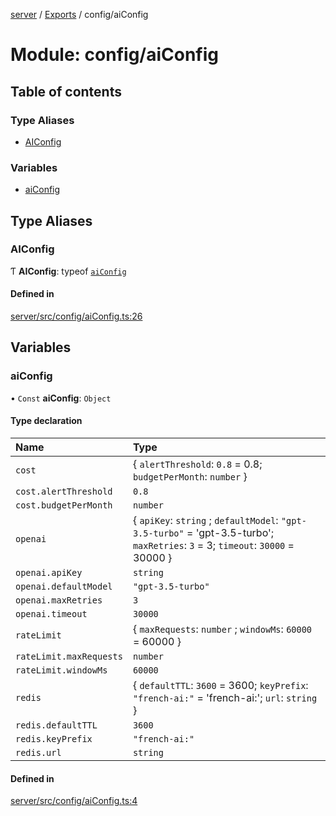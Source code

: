 [server](../README.md) / [Exports](../modules.md) / config/aiConfig

# Module: config/aiConfig

## Table of contents

### Type Aliases

- [AIConfig](config_aiConfig.md#aiconfig)

### Variables

- [aiConfig](config_aiConfig.md#aiconfig-1)

## Type Aliases

### AIConfig

Ƭ **AIConfig**: typeof [`aiConfig`](config_aiConfig.md#aiconfig-1)

#### Defined in

[server/src/config/aiConfig.ts:26](https://github.com/niklas-joh/french-learning-platform/blob/f88c80a984d39a715bd427891d156cc94cff3831/server/src/config/aiConfig.ts#L26)

## Variables

### aiConfig

• `Const` **aiConfig**: `Object`

#### Type declaration

| Name | Type |
| :------ | :------ |
| `cost` | \{ `alertThreshold`: ``0.8`` = 0.8; `budgetPerMonth`: `number`  } |
| `cost.alertThreshold` | ``0.8`` |
| `cost.budgetPerMonth` | `number` |
| `openai` | \{ `apiKey`: `string` ; `defaultModel`: ``"gpt-3.5-turbo"`` = 'gpt-3.5-turbo'; `maxRetries`: ``3`` = 3; `timeout`: ``30000`` = 30000 } |
| `openai.apiKey` | `string` |
| `openai.defaultModel` | ``"gpt-3.5-turbo"`` |
| `openai.maxRetries` | ``3`` |
| `openai.timeout` | ``30000`` |
| `rateLimit` | \{ `maxRequests`: `number` ; `windowMs`: ``60000`` = 60000 } |
| `rateLimit.maxRequests` | `number` |
| `rateLimit.windowMs` | ``60000`` |
| `redis` | \{ `defaultTTL`: ``3600`` = 3600; `keyPrefix`: ``"french-ai:"`` = 'french-ai:'; `url`: `string`  } |
| `redis.defaultTTL` | ``3600`` |
| `redis.keyPrefix` | ``"french-ai:"`` |
| `redis.url` | `string` |

#### Defined in

[server/src/config/aiConfig.ts:4](https://github.com/niklas-joh/french-learning-platform/blob/f88c80a984d39a715bd427891d156cc94cff3831/server/src/config/aiConfig.ts#L4)
